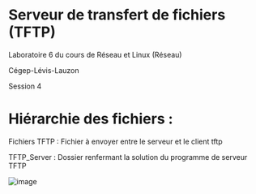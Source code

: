 ﻿# Serveur de transfert de fichiers (TFTP)

Laboratoire 6 du cours de Réseau et Linux (Réseau)

Cégep-Lévis-Lauzon

Session 4

# Hiérarchie des fichiers :

Fichiers TFTP : Fichier à envoyer entre le serveur et le client tftp

TFTP_Server : Dossier renfermant la solution du programme de serveur TFTP

![image](https://user-images.githubusercontent.com/33030290/37306931-abdac27e-260f-11e8-8c61-8fc6a21cef5c.png)
